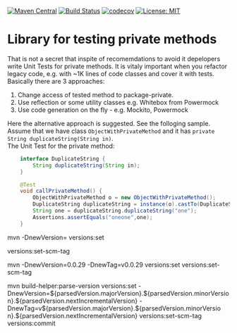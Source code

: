 
[![Maven Central](https://maven-badges.herokuapp.com/maven-central/io.github.dimpon/testprivate/badge.svg)](https://maven-badges.herokuapp.com/maven-central/io.github.dimpon/testprivate)
[![Build Status](https://travis-ci.com/dimpon/testprivate.svg?branch=master)](https://travis-ci.com/dimpon/testprivate)
[![codecov](https://codecov.io/gh/dimpon/testprivate/branch/master/graph/badge.svg)](https://codecov.io/gh/dimpon/testprivate)
[![License: MIT](https://img.shields.io/badge/License-MIT-green.svg)](https://opensource.org/licenses/MIT)

# Library for testing private methods

That is not a secret that inspite of recomemdations to avoid it depelopers write Unit Tests for private methods.
It is vitaly important when you refactor legacy code, e.g. with ~1K lines of code classes and cover it with tests.
Basically there are 3 approaches:  
1. Change access of tested method to package-private.
2. Use reflection or some utility classes e.g. Whitebox from Powermock
3. Use code generation on the fly - e.g. Mockito, Powermock

Here the alternative approach is suggested. See the folloging sample. 
Assume that we have class `ObjectWithPrivateMethod` and it has `private String duplicateString(String in)`.  
The Unit Test for the private method:
```java
    interface DuplicateString {
        String duplicateString(String in);
    }

    @Test
    void callPrivateMethod() {
        ObjectWithPrivateMethod o = new ObjectWithPrivateMethod();
        DuplicateString duplicateString = instance(o).castTo(DuplicateString.class);
        String one = duplicateString.duplicateString("one");
        Assertions.assertEquals("oneone",one);
    }
```

mvn -DnewVersion=<something> versions:set

versions:set-scm-tag

mvn -DnewVersion=0.0.29 -DnewTag=v0.0.29 versions:set versions:set-scm-tag
 
 mvn build-helper:parse-version versions:set -DnewVersion=\${parsedVersion.majorVersion}.\${parsedVersion.minorVersion}.\${parsedVersion.nextIncrementalVersion} -DnewTag=v\${parsedVersion.majorVersion}.\${parsedVersion.minorVersio
 n}.\${parsedVersion.nextIncrementalVersion} versions:set-scm-tag versions:commit
